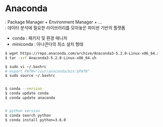# Anaconda   
: Package Manager + Environment Manager + ...    
: 데이터 분석에 필요한 라이브러리를 모아놓은 파이썬 기반의 플랫폼

- conda : 패키지 및 환경 매니저
- miniconda : 아나콘다의 최소 설치 형태


```bash
$ wget https://repo.anaconda.com/archive/Anaconda3-5.2.0-Linux-x86_64.sh
$ tar -xvf Anaconda3-5.2.0-Linux-x86_64.sh

$ sudo vi ~/.bashrc
# export PATH="/usr/anaconda/bin:$PATH"
$ sudo source ~/.bashrc


$ conda --version
$ conda update conda
$ conda update anaconda


# python version
$ conda search python
$ conda install python=3.6.0
```
